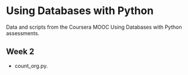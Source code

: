 # Using Databases with Python

Data and scripts from the Coursera MOOC Using Databases with Python assessments.

## Week 2

- count_org.py.


